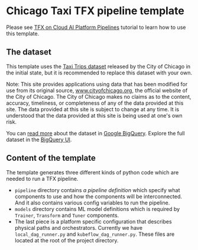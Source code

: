 # Chicago Taxi TFX pipeline template

Please see [TFX on Cloud AI Platform Pipelines](
https://www.tensorflow.org/tfx/tutorials/tfx/cloud-ai-platform-pipelines)
tutorial to learn how to use this template.

## The dataset

This template uses the [Taxi Trips dataset](
https://data.cityofchicago.org/Transportation/Taxi-Trips/wrvz-psew)
released by the City of Chicago in the initial state, but it is recommended to
replace this dataset with your own.

Note: This site provides applications using data that has been modified
for use from its original source, www.cityofchicago.org, the official website of
the City of Chicago. The City of Chicago makes no claims as to the content,
accuracy, timeliness, or completeness of any of the data provided at this site.
The data provided at this site is subject to change at any time. It is
understood that the data provided at this site is being used at one's own risk.

You can [read more](
https://console.cloud.google.com/marketplace/details/city-of-chicago-public-data/chicago-taxi-trips)
about the dataset in [Google BigQuery](https://cloud.google.com/bigquery/).
Explore the full dataset in the
[BigQuery UI](
https://bigquery.cloud.google.com/dataset/bigquery-public-data:chicago_taxi_trips).


## Content of the template

The template generates three different kinds of python code which are needed to
run a TFX pipeline.

- `pipeline` directory contains *a pipeline definition* which specify what
  components to use and how the components will be interconnected.
  And it also contains various config variables to run the pipeline.
- `models` directory contains ML model definitions which is required by
  `Trainer`, `Transform` and `Tuner` components.
- The last piece is a platform specific configuration that describes physical
  paths and orchestrators. Currently we have `local_dag_runner.py` and
  `kubeflow_dag_runner.py`. These files are located at the root of the project
  directory.
